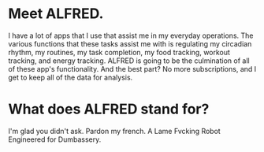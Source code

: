 # Meet ALFRED.

I have a lot of apps that I use that assist me in my everyday operations. The various functions that these tasks assist me with is regulating my circadian rhythm, my routines, my task completion, my food tracking, workout tracking, and energy tracking. ALFRED is going to be the culmination of all of these app's functionality. And the best part? No more subscriptions, and I get to keep all of the data for analysis.






# What does ALFRED stand for?
I'm glad you didn't ask.
Pardon my french.
A Lame Fvcking Robot Engineered for Dumbassery.

